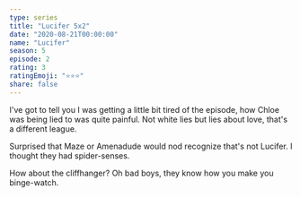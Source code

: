 ```yaml
---
type: series
title: "Lucifer 5x2"
date: "2020-08-21T00:00:00"
name: "Lucifer"
season: 5
episode: 2
rating: 3
ratingEmoji: "⭐️⭐️⭐️"
share: false
---
```


I've got to tell you I was getting a little bit tired of the episode, how Chloe was being lied to was quite painful. Not white lies but lies about love, that's a different league.

Surprised that Maze or Amenadude would nod recognize that's not Lucifer. I thought they had spider-senses.

How about the cliffhanger? Oh bad boys, they know how you make you binge-watch.
